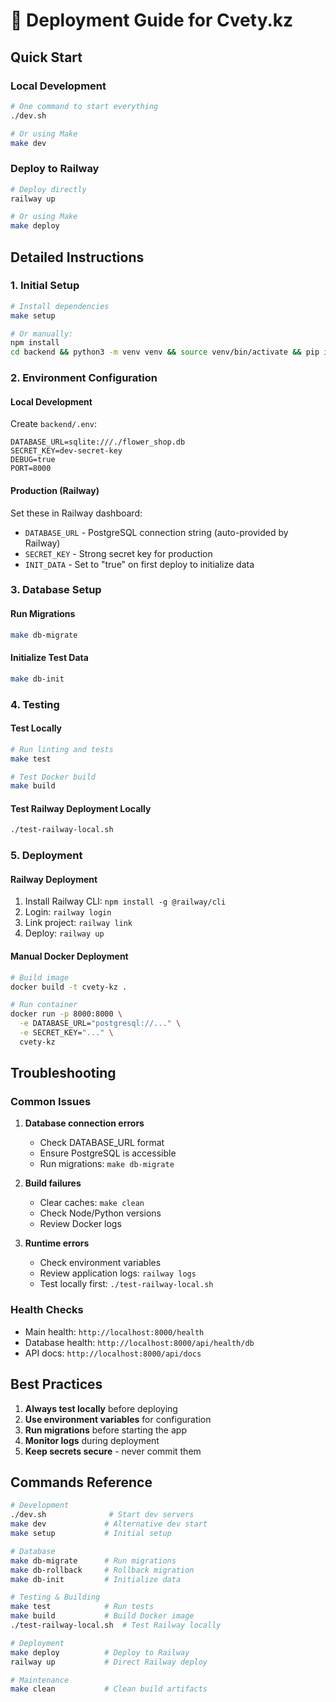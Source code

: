 # 🚀 Deployment Guide for Cvety.kz

## Quick Start

### Local Development
```bash
# One command to start everything
./dev.sh

# Or using Make
make dev
```

### Deploy to Railway
```bash
# Deploy directly
railway up

# Or using Make
make deploy
```

## Detailed Instructions

### 1. Initial Setup
```bash
# Install dependencies
make setup

# Or manually:
npm install
cd backend && python3 -m venv venv && source venv/bin/activate && pip install -r requirements.txt
```

### 2. Environment Configuration

#### Local Development
Create `backend/.env`:
```env
DATABASE_URL=sqlite:///./flower_shop.db
SECRET_KEY=dev-secret-key
DEBUG=true
PORT=8000
```

#### Production (Railway)
Set these in Railway dashboard:
- `DATABASE_URL` - PostgreSQL connection string (auto-provided by Railway)
- `SECRET_KEY` - Strong secret key for production
- `INIT_DATA` - Set to "true" on first deploy to initialize data

### 3. Database Setup

#### Run Migrations
```bash
make db-migrate
```

#### Initialize Test Data
```bash
make db-init
```

### 4. Testing

#### Test Locally
```bash
# Run linting and tests
make test

# Test Docker build
make build
```

#### Test Railway Deployment Locally
```bash
./test-railway-local.sh
```

### 5. Deployment

#### Railway Deployment
1. Install Railway CLI: `npm install -g @railway/cli`
2. Login: `railway login`
3. Link project: `railway link`
4. Deploy: `railway up`

#### Manual Docker Deployment
```bash
# Build image
docker build -t cvety-kz .

# Run container
docker run -p 8000:8000 \
  -e DATABASE_URL="postgresql://..." \
  -e SECRET_KEY="..." \
  cvety-kz
```

## Troubleshooting

### Common Issues

1. **Database connection errors**
   - Check DATABASE_URL format
   - Ensure PostgreSQL is accessible
   - Run migrations: `make db-migrate`

2. **Build failures**
   - Clear caches: `make clean`
   - Check Node/Python versions
   - Review Docker logs

3. **Runtime errors**
   - Check environment variables
   - Review application logs: `railway logs`
   - Test locally first: `./test-railway-local.sh`

### Health Checks

- Main health: `http://localhost:8000/health`
- Database health: `http://localhost:8000/api/health/db`
- API docs: `http://localhost:8000/api/docs`

## Best Practices

1. **Always test locally** before deploying
2. **Use environment variables** for configuration
3. **Run migrations** before starting the app
4. **Monitor logs** during deployment
5. **Keep secrets secure** - never commit them

## Commands Reference

```bash
# Development
./dev.sh              # Start dev servers
make dev             # Alternative dev start
make setup           # Initial setup

# Database
make db-migrate      # Run migrations
make db-rollback     # Rollback migration
make db-init         # Initialize data

# Testing & Building
make test            # Run tests
make build           # Build Docker image
./test-railway-local.sh  # Test Railway locally

# Deployment
make deploy          # Deploy to Railway
railway up           # Direct Railway deploy

# Maintenance
make clean           # Clean build artifacts
```